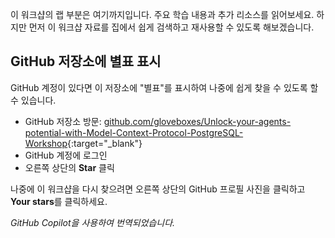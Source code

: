 이 워크샵의 랩 부분은 여기까지입니다. 주요 학습 내용과 추가 리소스를 읽어보세요. 하지만 먼저 이 워크샵 자료를 집에서 쉽게 검색하고 재사용할 수 있도록 해보겠습니다.

## GitHub 저장소에 별표 표시

GitHub 계정이 있다면 이 저장소에 "별표"를 표시하여 나중에 쉽게 찾을 수 있도록 할 수 있습니다.

* GitHub 저장소 방문: [github.com/gloveboxes/Unlock-your-agents-potential-with-Model-Context-Protocol-PostgreSQL-Workshop](https://github.com/gloveboxes/Unlock-your-agents-potential-with-Model-Context-Protocol-PostgreSQL-Workshop){:target="_blank"}
* GitHub 계정에 로그인
* 오른쪽 상단의 **Star** 클릭

나중에 이 워크샵을 다시 찾으려면 오른쪽 상단의 GitHub 프로필 사진을 클릭하고 **Your stars**를 클릭하세요.

*GitHub Copilot을 사용하여 번역되었습니다.*
